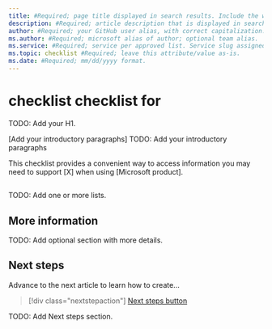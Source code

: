 ```yaml
---
title: #Required; page title displayed in search results. Include the word "checklist". Include the brand.
description: #Required; article description that is displayed in search results. Include the word "checklist".
author: #Required; your GitHub user alias, with correct capitalization.
ms.author: #Required; microsoft alias of author; optional team alias.
ms.service: #Required; service per approved list. Service slug assigned to your service by ACOM.
ms.topic: checklist #Required; leave this attribute/value as-is.
ms.date: #Required; mm/dd/yyyy format.
---
```


<!--
Remove all the comments in this template before you sign-off or merge to the
main branch.

This template provides the basic structure of a Checklist article pattern. See the
[instructions - Checklist](../level4/article-checklist.md) in the pattern library.

You can provide feedback about this template at: https://aka.ms/patterns-feedback
A Checklist is a documentation article pattern that presents a list of requirements
or tasks to complete.

The items in a checklist are a cohesive group, and not simply a bulleted list in an
article.
The items in a checklist help the customer successfully complete a task (or series of 
tasks), or use a product or feature.

-->

<!-- 1. H1 ------------------------------------------------------------------------------

Required: Pick an H1 that clearly conveys the what the checklist conveys.

Use the word "checklist".

Identify the technology or service involved (e.g. App Service, Cosmos DB, etc.) and
the language or framework, if applicable (.NET Core, Python, JavaScript, Java, etc.); 
the language or framework shouldn't appear in parentheses.

-->

# <X> checklist <or> <X> checklist for <technology or product>
TODO: Add your H1.

<!-- 2. Introductory paragraphs ---------------------------------------------------------

Required: Provide a brief introduction that describes the task that
this checklist supports.

Emphasize general industry terms (such as "serverless," which are better for SEO) more
than Microsoft-branded terms or acronyms (such as "Azure Functions" or "ACR").
Try to include terms people typically search for and avoid using *only* Microsoft terms.

If the checklist describes prerequisites, explain what task they are for, but avoid
linking to the task here.
The reader shouldn't leave the checklist until completed.

If the checklist supports a periodic task, give a brief idea of how often the task
should be done.

-->

[Add your introductory paragraphs]
TODO: Add your introductory paragraphs

This checklist provides a convenient way to access information you may need to support [X] when using [Microsoft product].

<!--
- Avoid any indication of the time it takes to complete the checklist, because there's
  already the "x minutes to read" at the top and making a second suggestion can be 
  contradictory. (The standard line is probably misleading, but that's a matter for
  site design.)

- If your article includes several sections of checklists, consider an overview list
  that links to the sections in the article. Use this approach sparingly, because it
  encourages the reader to look at items out of order.

-->

<!-- 3. Checklist sections --------------------------------------------------------------

Required: Organize your items into one or more lists. 
Each item can be a task to complete or a requirement that must be met.

Use a single H2 with a list or table or create more than one H2 each with a list
or table.
If you use more than one list, divide the items into groups that make sense.

-->

## <Checklist>
TODO: Add one or more lists.

<!-- 4. Link to additional information.

Optional: Present a section with more information about the tasks or prerequisites in
the list.

-->
## More information
TODO: Add optional section with more details.

<!-- 5. Next steps ----------------------------------------------------------------------

Required: Your checklist should always have a Next steps H2 that points to the next task
after completing the checklist.
The next task might be an installation task that requires the checklist.

For a single link, you can use the Next steps button. 

For multiple next steps, use a short list with links and maybe a brief explanation.

-->

## Next steps

Advance to the next article to learn how to create...
> [!div class="nextstepaction"]
> [Next steps button](contribute-get-started-mvc.md)

TODO: Add Next steps section.
<!--
Remove all the comments in this template before you sign off or merge to the main branch.

-->